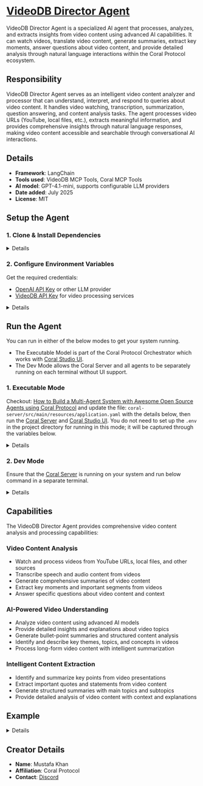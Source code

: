 # [VideoDB Director Agent](https://github.com/Coral-Protocol/Coral-VideoDbDirector-Agent)

VideoDB Director Agent is a specialized AI agent that processes, analyzes, and extracts insights from video content using advanced AI capabilities. It can watch videos, translate video content, generate summaries, extract key moments, answer questions about video content, and provide detailed analysis through natural language interactions within the Coral Protocol ecosystem.

## Responsibility
VideoDB Director Agent serves as an intelligent video content analyzer and processor that can understand, interpret, and respond to queries about video content. It handles video watching, transcription, summarization, question answering, and content analysis tasks. The agent processes video URLs (YouTube, local files, etc.), extracts meaningful information, and provides comprehensive insights through natural language responses, making video content accessible and searchable through conversational AI interactions.

## Details
- **Framework**: LangChain
- **Tools used**: VideoDB MCP Tools, Coral MCP Tools
- **AI model**: GPT-4.1-mini, supports configurable LLM providers
- **Date added**: July 2025
- **License**: MIT

## Setup the Agent

### 1. Clone & Install Dependencies

<details>  

```bash
# In a new terminal clone the repository:
git clone https://github.com/Coral-Protocol/Coral-VideoDbDirector-Agent.git

# Navigate to the project directory:
cd Coral-VideoDbDirector-Agent

# Install `uv`:
pip install uv

# Install dependencies from `pyproject.toml` using `uv`:
uv sync
```

</details>

### 2. Configure Environment Variables

Get the required credentials:
- [OpenAI API Key](https://platform.openai.com/api-keys) or other LLM provider
- [VideoDB API Key](https://videodb.io/) for video processing services

<details>

```bash
# Create .env file in project root
cp -r env.example .env
```

Required environment variables:
- `OPENAI_API_KEY`: Your LLM provider API key
- `VIDEODB_API_KEY`: VideoDB platform API key for video processing

Optional environment variables:
- `MODEL_NAME`: LLM model name (default: "gpt-4o")
- `MODEL_PROVIDER`: LLM provider (default: "openai")
- `MODEL_TOKEN`: Max tokens (default: "4000")
- `MODEL_TEMPERATURE`: Model temperature (default: "0.3")

</details>

## Run the Agent

You can run in either of the below modes to get your system running.  

- The Executable Model is part of the Coral Protocol Orchestrator which works with [Coral Studio UI](https://github.com/Coral-Protocol/coral-studio).  
- The Dev Mode allows the Coral Server and all agents to be separately running on each terminal without UI support.  

### 1. Executable Mode

Checkout: [How to Build a Multi-Agent System with Awesome Open Source Agents using Coral Protocol](https://github.com/Coral-Protocol/existing-agent-sessions-tutorial-private-temp) and update the file: `coral-server/src/main/resources/application.yaml` with the details below, then run the [Coral Server](https://github.com/Coral-Protocol/coral-server) and [Coral Studio UI](https://github.com/Coral-Protocol/coral-studio). You do not need to set up the `.env` in the project directory for running in this mode; it will be captured through the variables below.

<details>

For Linux or MAC:

```bash
# PROJECT_DIR="/PATH/TO/YOUR/PROJECT"

applications:
  - id: "app"
    name: "VideoDB Director Application"
    description: "Video processing and agent coordination agent for streaming and messaging operations"
    privacyKeys:
      - "default-key"
      - "public"
      - "priv"

registry:
  videodb-director-agent:
    options:
      - name: "OPENAI_API_KEY"
        type: "string"
        description: "API key for the LLM service"
      - name: "VIDEODB_API_KEY"
        type: "string"
        description: "VideoDB platform API key"
    runtime:
      type: "executable"
      command: ["bash", "-c", "${PROJECT_DIR}/run_agent.sh main.py"]
      environment:
        - name: "OPENAI_API_KEY"
          from: "OPENAI_API_KEY"
        - name: "VIDEODB_API_KEY"
          from: "VIDEODB_API_KEY"
        - name: "MODEL_NAME"
          value: "gpt-4.1-mini"
        - name: "MODEL_PROVIDER"
          value: "openai"
        - name: "MODEL_TOKEN"
          value: "4000"
        - name: "MODEL_TEMPERATURE"
          value: "0.3"

```

For Windows, create a powershell command (run_agent.ps1) and run:

```bash
command: ["powershell","-ExecutionPolicy", "Bypass", "-File", "${PROJECT_DIR}/run_agent.ps1","main.py"]
```

</details>

### 2. Dev Mode

Ensure that the [Coral Server](https://github.com/Coral-Protocol/coral-server) is running on your system and run below command in a separate terminal.

<details>

```bash
# Run the agent using `uv`:
uv run main.py
```
</details>

## Capabilities

The VideoDB Director Agent provides comprehensive video content analysis and processing capabilities:

### Video Content Analysis
- Watch and process videos from YouTube URLs, local files, and other sources
- Transcribe speech and audio content from videos
- Generate comprehensive summaries of video content
- Extract key moments and important segments from videos
- Answer specific questions about video content and context

### AI-Powered Video Understanding
- Analyze video content using advanced AI models
- Provide detailed insights and explanations about video topics
- Generate bullet-point summaries and structured content analysis
- Identify and describe key themes, topics, and concepts in videos
- Process long-form video content with intelligent summarization

### Intelligent Content Extraction
- Identify and summarize key points from video presentations
- Extract important quotes and statements from video content
- Generate structured summaries with main topics and subtopics
- Provide detailed analysis of video content with context and explanations

## Example

<details>

```bash
# Input from orchestrating agent:
"Watch the <Youtube URL> video and give a summary about it in bullet points"

# VideoDB Director Agent Response:
✅ Successfully processed video: "Introduction to AI and Machine Learning"
📋 Video Analysis Summary:
   - Duration: 45 minutes
   - Main Topic: Artificial Intelligence Fundamentals
   
📝 Key Points:
   • AI is a branch of computer science focused on creating intelligent machines
   • Machine learning is a subset of AI that enables systems to learn from data
   • Three main types of ML: supervised, unsupervised, and reinforcement learning
   • Deep learning uses neural networks to process complex patterns
   • Current applications include image recognition, natural language processing, and autonomous vehicles
   
🎯 Key Insights:
   - The video emphasizes the practical applications of AI in modern technology
   - Discusses the evolution from rule-based systems to data-driven approaches
   - Highlights the importance of ethical considerations in AI development
   
📤 Analysis complete and ready for further processing or agent collaboration.

```
</details>

## Creator Details
- **Name**: Mustafa Khan
- **Affiliation**: Coral Protocol
- **Contact**: [Discord](https://discord.com/invite/Xjm892dtt3)
